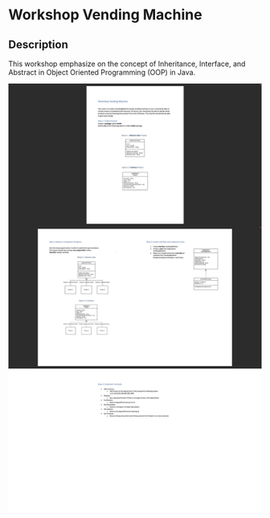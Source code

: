 # Workshop Vending Machine #
## Description ##
This workshop emphasize on the concept of Inheritance, Interface, and Abstract in Object Oriented Programming (OOP) in Java.

<div style="display: flex; justify-content: center;">
<img width="614" alt="1" src="src/img/Step1.png">
</div>
<div style="display: flex; justify-content: center;">
<img width="614" alt="2" src="src/img/Step2-3.png">
</div>
<div style="display: flex; justify-content: center;">
<img width="614" alt="3" src="src/img/Step4.png">
</div>